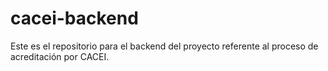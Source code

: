 # cacei-backend
Este es el repositorio para el backend del proyecto referente al proceso de acreditación por CACEI.
